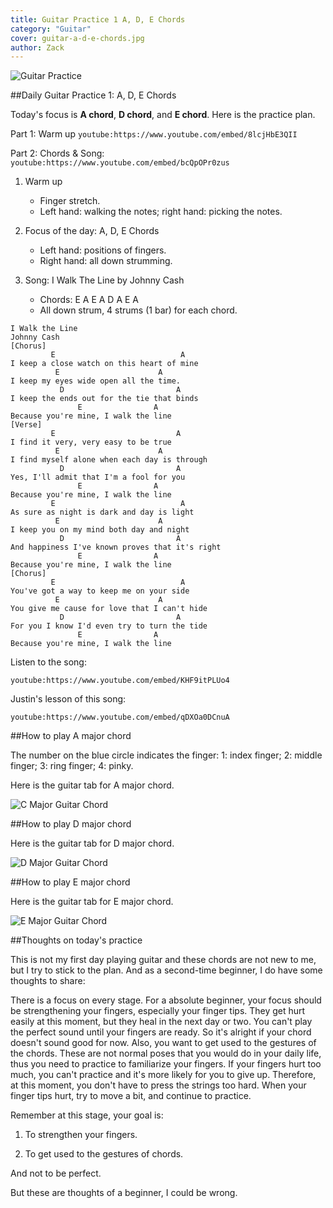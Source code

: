 ```yaml
---
title: Guitar Practice 1 A, D, E Chords
category: "Guitar"
cover: guitar-a-d-e-chords.jpg
author: Zack
---
```


![Guitar Practice](guitar-a-d-e-chords.jpg)

##Daily Guitar Practice 1: A, D, E Chords

Today's focus is **A chord**, **D chord**, and **E chord**. Here is the practice plan.

Part 1: Warm up
`youtube:https://www.youtube.com/embed/8lcjHbE3QII`

Part 2: Chords & Song:
`youtube:https://www.youtube.com/embed/bcQpOPr0zus`

1. Warm up
   * Finger stretch.
   * Left hand: walking the notes; right hand: picking the notes.

2. Focus of the day: A, D, E Chords
   * Left hand: positions of fingers.
   * Right hand: all down strumming.

3. Song: I Walk The Line by Johnny Cash
   * Chords: E A E A D A E A
   * All down strum, 4 strums (1 bar) for each chord.

```
I Walk the Line
Johnny Cash
[Chorus]
         E                            A
I keep a close watch on this heart of mine
          E                      A
I keep my eyes wide open all the time.
           D                         A
I keep the ends out for the tie that binds
               E                A
Because you're mine, I walk the line
[Verse]
         E                           A
I find it very, very easy to be true
          E                      A
I find myself alone when each day is through
           D                         A
Yes, I'll admit that I'm a fool for you
               E                A
Because you're mine, I walk the line
         E                            A
As sure as night is dark and day is light
          E                      A
I keep you on my mind both day and night
           D                         A
And happiness I've known proves that it's right
               E                A
Because you're mine, I walk the line
[Chorus]
         E                            A
You've got a way to keep me on your side
          E                      A
You give me cause for love that I can't hide
           D                         A
For you I know I'd even try to turn the tide
               E                A
Because you're mine, I walk the line
```

Listen to the song:

`youtube:https://www.youtube.com/embed/KHF9itPLUo4`

Justin's lesson of this song:

`youtube:https://www.youtube.com/embed/qDXOa0DCnuA`

##How to play A major chord

The number on the blue circle indicates the finger: 1: index finger; 2: middle finger; 3: ring finger; 4: pinky.

Here is the guitar tab for A major chord. 

![C Major Guitar Chord](a-major-chord.jpg)

##How to play D major chord

Here is the guitar tab for D major chord.

![D Major Guitar Chord](d-major-chord.jpg)

##How to play E major chord

Here is the guitar tab for E major chord.

![E Major Guitar Chord](e-major-chord.jpg)

##Thoughts on today's practice

This is not my first day playing guitar and these chords are not new to me, but I try to stick to the plan. And as a second-time beginner, I do have some thoughts to share:

There is a focus on every stage. For a absolute beginner, your focus should be strengthening your fingers, especially your finger tips. They get hurt easily at this moment, but they heal in the next day or two. You can't play the perfect sound until your fingers are ready. So it's alright if your chord doesn't sound good for now. Also, you want to get used to the gestures of the chords. These are not normal poses that you would do in your daily life, thus you need to practice to familiarize your fingers. If your fingers hurt too much, you can't practice and it's more likely for you to give up. Therefore, at this moment, you don't have to press the strings too hard. When your finger tips hurt, try to move a bit, and continue to practice.

Remember at this stage, your goal is:

1. To strengthen your fingers.

2. To get used to the gestures of chords.

And not to be perfect.

But these are thoughts of a beginner, I could be wrong.